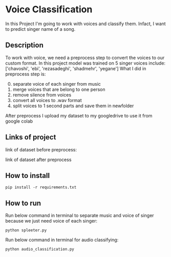 # Voice Classification

In this Project I'm going to work with voices and classify them. Infact, I want to predict singer name of a song.

## Description

To work with voice, we need a preprocess step to convert the voices to our custom format. 
In this project model was trained on 5 singer voices include: ['chavoshi', 'ebi', 'rezasadeghi', 'shadmehr', 'yegane']
What I did in preprocess step is:

0. separate voice of each singer from music
1. merge voices that are belong to one person
2. remove silence from voices
3. convert all voices to .wav format
4. split voices to 1 second parts and save them in newfolder

After preprocess I upload my dataset to my googledrive to use it from google colab

## Links of project

link of dataset before preprocess:



link of dataset after preprocess



## How to install

```
pip install -r requirements.txt
```

##  How to run

Run below command in terminal to separate music and voice of singer because we just need voice of each singer:

```
python spleeter.py
```


Run below command in terminal for audio classifying:

```
python audio_classification.py
```

